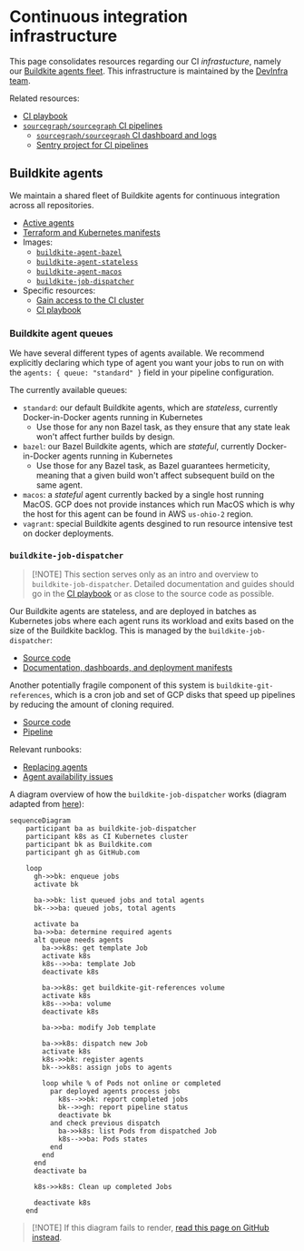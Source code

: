 # Continuous integration infrastructure

This page consolidates resources regarding our CI _infrastucture_, namely our [Buildkite agents fleet](#buildkite-agents).
This infrastructure is maintained by the [DevInfra team](../../../../teams/devinfra/index.md).

Related resources:

- [CI playbook](../../../process/incidents/playbooks/ci.md)
- [`sourcegraph/sourcegraph` CI pipelines](https://docs.sourcegraph.com/dev/background-information/continuous_integration)
  - [`sourcegraph/sourcegraph` CI dashboard and logs](https://sourcegraph.grafana.net/d/iBBWbxFnk/ci?orgId=1)
  - [Sentry project for CI pipelines](https://sentry.io/organizations/sourcegraph/issues/?project=6110304)

## Buildkite agents

We maintain a shared fleet of Buildkite agents for continuous integration across all repositories.

- [Active agents](https://buildkite.com/organizations/sourcegraph/agents)
- [Terraform and Kubernetes manifests](https://github.com/sourcegraph/infrastructure/tree/main/buildkite)
- Images:
  - [`buildkite-agent-bazel`](https://github.com/sourcegraph/infrastructure/tree/main/docker-images/buildkite-agent-bazel)
  - [`buildkite-agent-stateless`](https://github.com/sourcegraph/infrastructure/tree/main/docker-images/buildkite-agent-stateless)
  - [`buildkite-agent-macos`](https://github.com/sourcegraph/infrastructure/tree/main/buildkite/app-macos)
  - [`buildkite-job-dispatcher`](https://sourcegraph.com/github.com/sourcegraph/infrastructure/-/tree/docker-images/buildkite-job-dispatcher)
- Specific resources:
  - [Gain access to the CI cluster](../../../process/deployments/debugging/tutorial.md#ci-cluster)
  - [CI playbook](../../../process/incidents/playbooks/ci.md)

### Buildkite agent queues

We have several different types of agents available. We recommend explicitly declaring which type of agent you want your jobs to run on with the `agents: { queue: "standard" }` field in your pipeline configuration.

The currently available queues:

- `standard`: our default Buildkite agents, which are _stateless_, currently Docker-in-Docker agents running in Kubernetes
  - Use those for any non Bazel task, as they ensure that any state leak won't affect further builds by design.
- `bazel`: our Bazel Buildkite agents, which are _stateful_, currently Docker-in-Docker agents running in Kubernetes
  - Use those for any Bazel task, as Bazel guarantees hermeticity, meaning that a given build won't affect subsequent build on the same agent.
- `macos`: a _stateful_ agent currently backed by a single host running MacOS. GCP does not provide instances which run MacOS which is why the host for this agent can be found in AWS `us-ohio-2` region.
- `vagrant`: special Buildkite agents desgined to run resource intensive test on docker deployments.

### `buildkite-job-dispatcher`

> [!NOTE] This section serves only as an intro and overview to `buildkite-job-dispatcher`. Detailed documentation and guides should go in the [CI playbook](../../../process/incidents/playbooks/ci.md) or as close to the source code as possible.

Our Buildkite agents are stateless, and are deployed in batches as Kubernetes jobs where each agent runs its workload and exits based on the size of the Buildkite backlog.
This is managed by the `buildkite-job-dispatcher`:

- [Source code](https://sourcegraph.com/github.com/sourcegraph/infrastructure/-/tree/docker-images/buildkite-job-dispatcher)
- [Documentation, dashboards, and deployment manifests](https://github.com/sourcegraph/infrastructure/blob/main/buildkite/kubernetes/buildkite-job-dispatcher)

Another potentially fragile component of this system is `buildkite-git-references`, which is a cron job and set of GCP disks that speed up pipelines by reducing the amount of cloning required.

- [Source code](https://github.com/sourcegraph/infrastructure/tree/main/buildkite/buildkite-git-references)
- [Pipeline](https://buildkite.com/sourcegraph/buildkite-git-references)

Relevant runbooks:

- [Replacing agents](../../../process/incidents/playbooks/ci.md#replacing-agents)
- [Agent availability issues](../../../process/incidents/playbooks/ci.md#agent-availability-issues)

A diagram overview of how the `buildkite-job-dispatcher` works (diagram adapted from [here](https://bobheadxi.dev/stateless-ci/#dynamic-kubernetes-jobs)):

```mermaid
sequenceDiagram
    participant ba as buildkite-job-dispatcher
    participant k8s as CI Kubernetes cluster
    participant bk as Buildkite.com
    participant gh as GitHub.com

    loop
      gh->>bk: enqueue jobs
      activate bk

      ba->>bk: list queued jobs and total agents
      bk-->>ba: queued jobs, total agents

      activate ba
      ba->>ba: determine required agents
      alt queue needs agents
        ba->>k8s: get template Job
        activate k8s
        k8s-->>ba: template Job
        deactivate k8s

        ba->>k8s: get buildkite-git-references volume
        activate k8s
        k8s-->>ba: volume
        deactivate k8s

        ba->>ba: modify Job template

        ba->>k8s: dispatch new Job
        activate k8s
        k8s->>bk: register agents
        bk-->>k8s: assign jobs to agents

        loop while % of Pods not online or completed
          par deployed agents process jobs
            k8s-->>bk: report completed jobs
            bk-->>gh: report pipeline status
            deactivate bk
          and check previous dispatch
            ba->>k8s: list Pods from dispatched Job
            k8s-->>ba: Pods states
          end
        end
      end
      deactivate ba

      k8s->>k8s: Clean up completed Jobs

      deactivate k8s
    end
```

> [!NOTE] If this diagram fails to render, [read this page on GitHub instead](https://github.com/sourcegraph/handbook/blob/main/content/departments/engineering/dev/tools/infrastructure/ci/index.md#buildkite-job-dispatcher).
